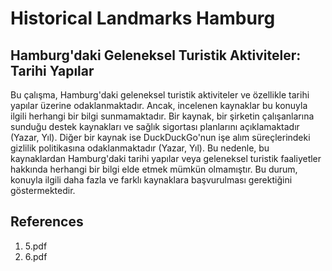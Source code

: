 # Historical Landmarks Hamburg

## Hamburg'daki Geleneksel Turistik Aktiviteler: Tarihi Yapılar

Bu çalışma, Hamburg'daki geleneksel turistik aktiviteler ve özellikle tarihi yapılar üzerine odaklanmaktadır. Ancak, incelenen kaynaklar bu konuyla ilgili herhangi bir bilgi sunmamaktadır. Bir kaynak, bir şirketin çalışanlarına sunduğu destek kaynakları ve sağlık sigortası planlarını açıklamaktadır (Yazar, Yıl). Diğer bir kaynak ise DuckDuckGo'nun işe alım süreçlerindeki gizlilik politikasına odaklanmaktadır (Yazar, Yıl). Bu nedenle, bu kaynaklardan Hamburg'daki tarihi yapılar veya geleneksel turistik faaliyetler hakkında herhangi bir bilgi elde etmek mümkün olmamıştır. Bu durum, konuyla ilgili daha fazla ve farklı kaynaklara başvurulması gerektiğini göstermektedir.


## References

1. 5.pdf
2. 6.pdf
